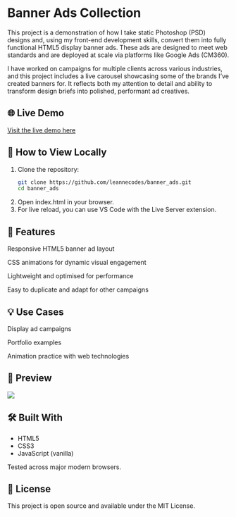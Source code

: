 # Banner Ads Collection
This project is a demonstration of how I take static Photoshop (PSD) designs and, using my front-end development skills, convert them into fully functional HTML5 display banner ads. These ads are designed to meet web standards and are deployed at scale via platforms like Google Ads (CM360).

I have worked on campaigns for multiple clients across various industries, and this project includes a live carousel showcasing some of the brands I’ve created banners for. It reflects both my attention to detail and ability to transform design briefs into polished, performant ad creatives.

## 🌐 Live Demo
[Visit the live demo here](leannecodes.github.io/banner_ads)

## 🚀 How to View Locally
1. Clone the repository:
   ```bash
   git clone https://github.com/leannecodes/banner_ads.git
   cd banner_ads
2. Open index.html in your browser.
3. For live reload, you can use VS Code with the Live Server extension.

## 🎯 Features
Responsive HTML5 banner ad layout

CSS animations for dynamic visual engagement

Lightweight and optimised for performance

Easy to duplicate and adapt for other campaigns

## 💡 Use Cases
Display ad campaigns

Portfolio examples

Animation practice with web technologies

## 📸 Preview

![](/bannerads-screen.png)

## 🛠️ Built With
- HTML5
- CSS3
- JavaScript (vanilla)

Tested across major modern browsers.

## 📄 License
This project is open source and available under the MIT License.